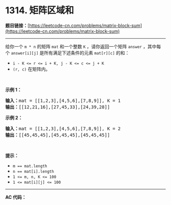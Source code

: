 # 1314. 矩阵区域和

**题目链接：**[https://leetcode-cn.com/problems/matrix-block-sum](https://leetcode-cn.com/problems/matrix-block-sum)

---

<div class="content__1Y2H">
 <div class="notranslate">
  <p>给你一个&nbsp;<code>m * n</code>&nbsp;的矩阵&nbsp;<code>mat</code>&nbsp;和一个整数&nbsp;<code>K</code> ，请你返回一个矩阵&nbsp;<code>answer</code>&nbsp;，其中每个&nbsp;<code>answer[i][j]</code>&nbsp;是所有满足下述条件的元素&nbsp;<code>mat[r][c]</code> 的和：&nbsp;</p> 
  <ul> 
   <li><code>i - K &lt;= r &lt;= i + K, j - K &lt;= c &lt;= j + K</code>&nbsp;</li> 
   <li><code>(r, c)</code>&nbsp;在矩阵内。</li> 
  </ul> 
  <p>&nbsp;</p> 
  <p><strong>示例 1：</strong></p> 
  <pre class="language-text"><strong>输入：</strong>mat = [[1,2,3],[4,5,6],[7,8,9]], K = 1
<strong>输出：</strong>[[12,21,16],[27,45,33],[24,39,28]]
</pre> 
  <p><strong>示例 2：</strong></p> 
  <pre class="language-text"><strong>输入：</strong>mat = [[1,2,3],[4,5,6],[7,8,9]], K = 2
<strong>输出：</strong>[[45,45,45],[45,45,45],[45,45,45]]
</pre> 
  <p>&nbsp;</p> 
  <p><strong>提示：</strong></p> 
  <ul> 
   <li><code>m ==&nbsp;mat.length</code></li> 
   <li><code>n ==&nbsp;mat[i].length</code></li> 
   <li><code>1 &lt;= m, n, K &lt;= 100</code></li> 
   <li><code>1 &lt;= mat[i][j] &lt;= 100</code></li> 
  </ul> 
 </div>
</div>

---

**AC 代码：**

```java

```